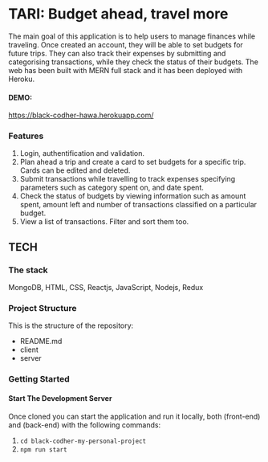 # TARI: Budget ahead, travel more

The main goal of this application is to help users to manage finances while traveling. Once created an account, they will be able to set budgets for future trips. They can also track their expenses by submitting and categorising transactions, while they check the status of their budgets. The web has been built with MERN full stack and it has been deployed with Heroku.

#### DEMO:

https://black-codher-hawa.herokuapp.com/

### Features

1. Login, authentification and validation.
2. Plan ahead a trip and create a card to set budgets for a specific trip. Cards can be edited and deleted.
3. Submit transactions while travelling to track expenses specifying parameters such as category spent on, and date spent.
4. Check the status of budgets by viewing information such as amount spent, amount left and number of transactions classified on a particular budget.
5. View a list of transactions. Filter and sort them too.

## TECH

### The stack

MongoDB, HTML, CSS, Reactjs, JavaScript, Nodejs, Redux

### Project Structure

This is the structure of the repository:

- README.md
- client
- server

### Getting Started

#### Start The Development Server

Once cloned you can start the application and run it locally, both (front-end) and (back-end) with the following commands:

1. `cd black-codher-my-personal-project`
2. `npm run start`
